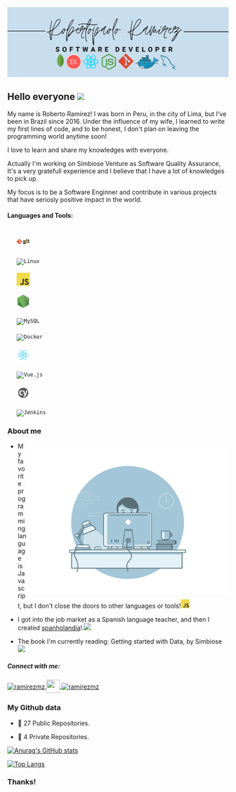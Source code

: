 <img src="./Pictures/ramirezwallpaper.png" />
<h2> Hello everyone <img src="https://media.giphy.com/media/hvRJCLFzcasrR4ia7z/giphy.gif" width="25px"></h2>


<p>My name is Roberto Ramirez! I was born in Peru, in the city of Lima, but I've been in Brazil since 2016. Under the influence of my wife, I learned to write my first lines of code, and to be honest, I don't plan on leaving the programming world anytime soon!

I love to learn and share my knowledges with everyone.

Actually I'm working on Simbiose Venture as Software Quality Assurance, It's a very gratefull experience and I believe that I have a lot of knowledges to pick up.

My focus is to be a Software Enginner and contribute in various projects that have seriosly positive impact in the world.

</p>


<h4> Languages and Tools: </h4>
<code>
   <img height="30" title="Git" src="https://raw.githubusercontent.com/github/explore/80688e429a7d4ef2fca1e82350fe8e3517d3494d/topics/git/git.png" />
</code>
<code>
   <img height="30" title="Linux" src="https://img.icons8.com/color/48/000000/linux--v2.png"/>
</code>
<code>
   <img height="30" title="Javascript" src="https://raw.githubusercontent.com/github/explore/80688e429a7d4ef2fca1e82350fe8e3517d3494d/topics/javascript/javascript.png" />
</code>
<code>
   <img height="30" title="Nodejs" src="https://raw.githubusercontent.com/github/explore/80688e429a7d4ef2fca1e82350fe8e3517d3494d/topics/nodejs/nodejs.png" />
</code>
<code>
   <img height="30" title="MySQL"  src="https://img.icons8.com/color/48/26e07f/mysql-logo.png"/>
</code>
<code>
   <img height="30" title="Docker" src="https://img.icons8.com/fluent/48/000000/docker.png"/>
</code>
<code>
   <img height="30" title="Reactjs" src="https://raw.githubusercontent.com/github/explore/80688e429a7d4ef2fca1e82350fe8e3517d3494d/topics/react/react.png" />
</code>
<code>
   <img height="30" title="Vue.js" src="https://img.icons8.com/color/48/000000/vue-js.png"/>
</code>
<code>
   <img height="30" title="Cypress" src="./Pictures/cypress.png" />
</code>
<code>
   <img height="30" title="Jenkins" src="https://img.icons8.com/color/48/000000/jenkins.png"/>
</code>


<h3> About me</h3>

<img align="right" alt="GIF" width="460" src="./Pictures/wasting_time.gif"/>


*  My favorite programming language is Javascript, but I don't close the doors to other languages or tools!<img height="20" src="https://raw.githubusercontent.com/github/explore/80688e429a7d4ef2fca1e82350fe8e3517d3494d/topics/javascript/javascript.png">
* I got into the job market as a Spanish language teacher, and then I created [spanholandia](https://www.instagram.com/spanholandia/)!.<img height="24" src="https://img.icons8.com/color/48/000000/teacher.png"/> 

* The book I'm currently reading: <a src="https://www.amazon.com.br/Getting-Started-Data-successfully-English-ebook/dp/B08NZYCTQT">Getting started with Data</a >, by Simbiose <img height="26" src="https://img.icons8.com/fluency/48/26e07f/reading.png"/>



<h5 align="left">Connect with me:</h5>
<p align="left">

<a href="https://linkedin.com/in/ramirezmz" target="blank">
   <img align="center" src="https://img.icons8.com/ios-glyphs/30/4a90e2/linkedin.png" alt="ramirezmz" height="30" width="30" />
</a>
<a href="https://www.instagram.com/robertopramirez/" target="blank">
   <img align="center" src="https://img.icons8.com/fluency/48/4a90e2/instagram-new.png" height="30" width="30" />
</a>
<a href="https://dev.to/ramirezmz" target="blank">
   <img align="center" src="https://img.icons8.com/windows/32/000000/dev.png" alt="ramirezmz" height="30" width="30" />
</a>

</p>


### **My Github data**

* 📜 27 Public Repositories.

* 🔑 4 Private Repositories. 
 
 
[![Anurag's GitHub stats](https://github-readme-stats.vercel.app/api?username=ramirezmz&hide=issues&show_icons=true&theme=dracula)](https://github.com/anuraghazra/github-readme-stats)



[![Top Langs](https://github-readme-stats.vercel.app/api/top-langs/?username=ramirezmz&layout=compact)](https://github.com/anuraghazra/github-readme-stats)


<h3>Thanks!</h3>
